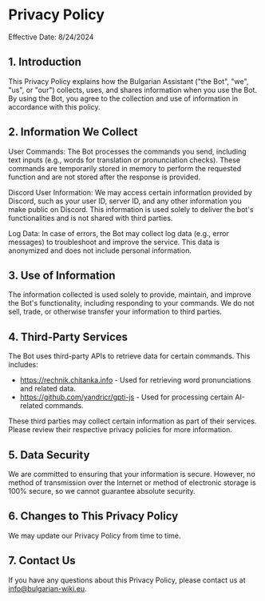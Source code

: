 # Privacy Policy
Effective Date: 8/24/2024

## 1. Introduction
This Privacy Policy explains how the Bulgarian Assistant ("the Bot", "we", "us", or "our") collects, uses, and shares information when you use the Bot. By using the Bot, you agree to the collection and use of information in accordance with this policy.

## 2. Information We Collect
User Commands: The Bot processes the commands you send, including text inputs (e.g., words for translation or pronunciation checks). These commands are temporarily stored in memory to perform the requested function and are not stored after the response is provided.

Discord User Information: We may access certain information provided by Discord, such as your user ID, server ID, and any other information you make public on Discord. This information is used solely to deliver the bot's functionalities and is not shared with third parties.

Log Data: In case of errors, the Bot may collect log data (e.g., error messages) to troubleshoot and improve the service. This data is anonymized and does not include personal information.

## 3. Use of Information
The information collected is used solely to provide, maintain, and improve the Bot's functionality, including responding to your commands.
We do not sell, trade, or otherwise transfer your information to third parties.

## 4. Third-Party Services
The Bot uses third-party APIs to retrieve data for certain commands. This includes:

- https://rechnik.chitanka.info - Used for retrieving word pronunciations and related data.
- https://github.com/yandricr/gpti-js - Used for processing certain AI-related commands.

These third parties may collect certain information as part of their services. Please review their respective privacy policies for more information.

## 5. Data Security
We are committed to ensuring that your information is secure. However, no method of transmission over the Internet or method of electronic storage is 100% secure, so we cannot guarantee absolute security.

## 6. Changes to This Privacy Policy
We may update our Privacy Policy from time to time.

## 7. Contact Us
If you have any questions about this Privacy Policy, please contact us at info@bulgarian-wiki.eu.